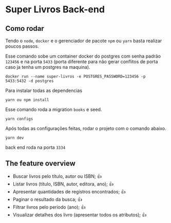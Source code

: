 # Super Livros Back-end

## Como rodar

Tendo o `node`, `docker` e o gerenciador de pacote `npm` ou `yarn` basta realizar poucos passos.

Esse comando sobe um container docker do postgres com senha padrão `123456` e na porta `5433` (porta diferente para não gerar conflitos de porta caso ja tenha um postgres na maquina).

```
docker run --name super-livros -e POSTGRES_PASSWORD=123456 -p 5433:5432 -d postgres
```

Para instalar todas as dependencias

```
yarn ou npm install
```

Esse comando roda a migration `books` e seed.

```
yarn configs
```

Após todas as configurações feitas, rodar o projeto com o comando abaixo.

```
ỳarn dev
```

back end roda na porta `3334`

## The feature overview

- Buscar livros pelo título, autor ou ISBN; 👍
- Listar livros (título, ISBN, autor, editora, ano); 👍
- Apresentar quantidades de registros encontrados; 👍
- Paginar o resultado da busca; 👍
- Filtrar livros pelo período (ano); 👍
- Visualizar detalhes dos livro (apresentar todos os atributos); 👍
